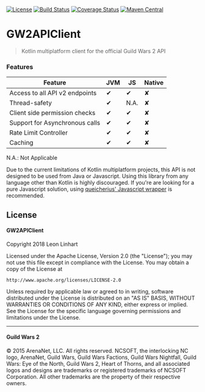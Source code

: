 [![License](https://img.shields.io/badge/license-Apache%202.0-yellowgreen.svg?style=flat-square)](https://github.com/TheMrMilchmann/GW2APIClient/blob/master/LICENSE)
[![Build Status](https://img.shields.io/travis/TheMrMilchmann/GW2APIClient.svg?style=flat-square)](https://travis-ci.org/TheMrMilchmann/GW2APIClient)
[![Coverage Status](https://img.shields.io/codecov/c/github/TheMrMilchmann/GW2APIClient/master.svg?style=flat-square)](https://codecov.io/github/TheMrMilchmann/GW2APIClient)
[![Maven Central](https://img.shields.io/maven-central/v/com.github.themrmilchmann.gw2api/gw2api.svg?style=flat-square&label=maven%20central)](https://maven-badges.herokuapp.com/maven-central/com.github.themrmilchmann.gw2api/gw2api)

# GW2APIClient

> Kotlin multiplatform client for the official Guild Wars 2 API


### Features

| Feature                                        |   JVM   |   JS    | Native  |
|------------------------------------------------|---------|---------|---------|
| Access to all API v2 endpoints                 |    ✔    |    ✔    |    ✘    |
| Thread-safety                                  |    ✔    |   N.A.  |    ✘    |
| Client side permission checks                  |    ✔    |    ✔    |    ✘    |
| Support for Asynchronous calls                 |    ✔    |    ✔    |    ✘    |
| Rate Limit Controller                          |    ✔    |    ✔    |    ✘    |
| Caching                                        |    ✔    |    ✔    |    ✘    |

N.A.: Not Applicable

Due to the current limitations of Kotlin multiplatform projects, this API is not designed to be used from Java or
Javascript. Using this library from any language other than Kotlin is highly discouraged. If you're are looking for a
pure Javascript solution, using [queicherius' Javascript wrapper](https://github.com/queicherius/gw2api-client) is
recommended.

## License

#### GW2APIClient

Copyright 2018 Leon Linhart

Licensed under the Apache License, Version 2.0 (the "License");
you may not use this file except in compliance with the License.
You may obtain a copy of the License at

    http://www.apache.org/licenses/LICENSE-2.0

Unless required by applicable law or agreed to in writing, software
distributed under the License is distributed on an "AS IS" BASIS,
WITHOUT WARRANTIES OR CONDITIONS OF ANY KIND, either express or implied.
See the License for the specific language governing permissions and
limitations under the License.

------------------------------------------------------------------------------------------------------------------------

#### Guild Wars 2

© 2015 ArenaNet, LLC. All rights reserved. NCSOFT, the interlocking NC logo, ArenaNet, Guild Wars, Guild Wars Factions,
Guild Wars Nightfall, Guild Wars: Eye of the North, Guild Wars 2, Heart of Thorns, and all associated logos and designs
are trademarks or registered trademarks of NCSOFT Corporation. All other trademarks are the property of their respective
owners.